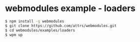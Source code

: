# webmodules example - loaders

```sh
$ npm install -g webmodules
$ git clone https://github.com/attrs/webmodules.git
$ cd webmodules/examples/loaders
$ wpm up
```
